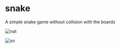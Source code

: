# snake
A simple snake game without collision with the boards

![nat](https://user-images.githubusercontent.com/40834596/68500012-ae76d100-026b-11ea-9a8a-b07364faf7b4.png)

![sn](https://user-images.githubusercontent.com/40834596/68500898-dbc47e80-026d-11ea-94c8-58f8da87ca0e.png)
